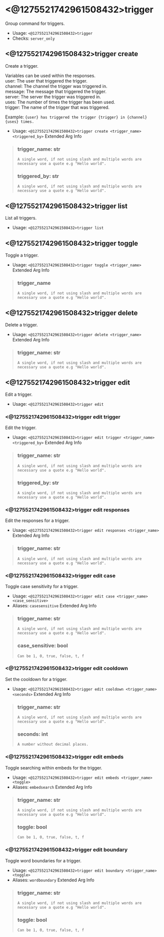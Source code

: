 # <@1275521742961508432>trigger
Group command for triggers.<br/>
 - Usage: `<@1275521742961508432>trigger`
 - Checks: `server_only`
## <@1275521742961508432>trigger create
Create a trigger.<br/>

Variables can be used within the responses.<br/>
user: The user that triggered the trigger.<br/>
channel: The channel the trigger was triggered in.<br/>
message: The message that triggered the trigger.<br/>
server: The server the trigger was triggered in.<br/>
uses: The number of times the trigger has been used.<br/>
trigger: The name of the trigger that was triggered.<br/>

Example: `{user} has triggered the trigger {trigger} in {channel} {uses} times.`<br/>
 - Usage: `<@1275521742961508432>trigger create <trigger_name> <triggered_by>`
Extended Arg Info
> ### trigger_name: str
> ```
> A single word, if not using slash and multiple words are necessary use a quote e.g "Hello world".
> ```
> ### triggered_by: str
> ```
> A single word, if not using slash and multiple words are necessary use a quote e.g "Hello world".
> ```
## <@1275521742961508432>trigger list
List all triggers.<br/>
 - Usage: `<@1275521742961508432>trigger list`
## <@1275521742961508432>trigger toggle
Toggle a trigger.<br/>
 - Usage: `<@1275521742961508432>trigger toggle <trigger_name>`
Extended Arg Info
> ### trigger_name
> ```
> A single word, if not using slash and multiple words are necessary use a quote e.g "Hello world".
> ```
## <@1275521742961508432>trigger delete
Delete a trigger.<br/>
 - Usage: `<@1275521742961508432>trigger delete <trigger_name>`
Extended Arg Info
> ### trigger_name: str
> ```
> A single word, if not using slash and multiple words are necessary use a quote e.g "Hello world".
> ```
## <@1275521742961508432>trigger edit
Edit a trigger.<br/>
 - Usage: `<@1275521742961508432>trigger edit`
### <@1275521742961508432>trigger edit trigger
Edit the trigger.<br/>
 - Usage: `<@1275521742961508432>trigger edit trigger <trigger_name> <triggered_by>`
Extended Arg Info
> ### trigger_name: str
> ```
> A single word, if not using slash and multiple words are necessary use a quote e.g "Hello world".
> ```
> ### triggered_by: str
> ```
> A single word, if not using slash and multiple words are necessary use a quote e.g "Hello world".
> ```
### <@1275521742961508432>trigger edit responses
Edit the responses for a trigger.<br/>
 - Usage: `<@1275521742961508432>trigger edit responses <trigger_name>`
Extended Arg Info
> ### trigger_name: str
> ```
> A single word, if not using slash and multiple words are necessary use a quote e.g "Hello world".
> ```
### <@1275521742961508432>trigger edit case
Toggle case sensitivity for a trigger.<br/>
 - Usage: `<@1275521742961508432>trigger edit case <trigger_name> <case_sensitive>`
 - Aliases: `casesensitive`
Extended Arg Info
> ### trigger_name: str
> ```
> A single word, if not using slash and multiple words are necessary use a quote e.g "Hello world".
> ```
> ### case_sensitive: bool
> ```
> Can be 1, 0, true, false, t, f
> ```
### <@1275521742961508432>trigger edit cooldown
Set the cooldown for a trigger.<br/>
 - Usage: `<@1275521742961508432>trigger edit cooldown <trigger_name> <seconds>`
Extended Arg Info
> ### trigger_name: str
> ```
> A single word, if not using slash and multiple words are necessary use a quote e.g "Hello world".
> ```
> ### seconds: int
> ```
> A number without decimal places.
> ```
### <@1275521742961508432>trigger edit embeds
Toggle searching within embeds for the trigger.<br/>
 - Usage: `<@1275521742961508432>trigger edit embeds <trigger_name> <toggle>`
 - Aliases: `embedsearch`
Extended Arg Info
> ### trigger_name: str
> ```
> A single word, if not using slash and multiple words are necessary use a quote e.g "Hello world".
> ```
> ### toggle: bool
> ```
> Can be 1, 0, true, false, t, f
> ```
### <@1275521742961508432>trigger edit boundary
Toggle word boundaries for a trigger.<br/>
 - Usage: `<@1275521742961508432>trigger edit boundary <trigger_name> <toggle>`
 - Aliases: `wordboundary`
Extended Arg Info
> ### trigger_name: str
> ```
> A single word, if not using slash and multiple words are necessary use a quote e.g "Hello world".
> ```
> ### toggle: bool
> ```
> Can be 1, 0, true, false, t, f
> ```
